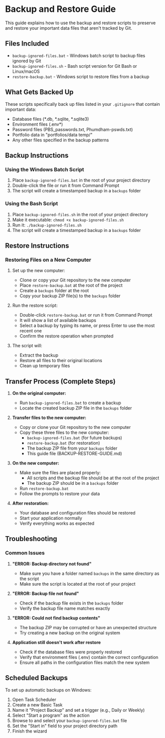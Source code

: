 # Backup and Restore Guide

This guide explains how to use the backup and restore scripts to preserve and restore your important data files that aren't tracked by Git.

## Files Included

- `backup-ignored-files.bat` - Windows batch script to backup files ignored by Git
- `backup-ignored-files.sh` - Bash script version for Git Bash or Linux/macOS
- `restore-backup.bat` - Windows script to restore files from a backup

## What Gets Backed Up

These scripts specifically back up files listed in your `.gitignore` that contain important data:

- Database files (*.db, *.sqlite, *.sqlite3)
- Environment files (.env*)
- Password files (PBS_passwords.txt, Phumdham-pswds.txt)
- Portfolio data in "portfolios/data temp/"
- Any other files specified in the backup patterns

## Backup Instructions

### Using the Windows Batch Script

1. Place `backup-ignored-files.bat` in the root of your project directory
2. Double-click the file or run it from Command Prompt
3. The script will create a timestamped backup in a `backups` folder

### Using the Bash Script

1. Place `backup-ignored-files.sh` in the root of your project directory
2. Make it executable: `chmod +x backup-ignored-files.sh`
3. Run it: `./backup-ignored-files.sh`
4. The script will create a timestamped backup in a `backups` folder

## Restore Instructions

### Restoring Files on a New Computer

1. Set up the new computer:
   - Clone or copy your Git repository to the new computer
   - Place `restore-backup.bat` at the root of the project
   - Create a `backups` folder at the root
   - Copy your backup ZIP file(s) to the `backups` folder

2. Run the restore script:
   - Double-click `restore-backup.bat` or run it from Command Prompt
   - It will show a list of available backups
   - Select a backup by typing its name, or press Enter to use the most recent one
   - Confirm the restore operation when prompted

3. The script will:
   - Extract the backup
   - Restore all files to their original locations
   - Clean up temporary files

## Transfer Process (Complete Steps)

1. **On the original computer:**
   - Run `backup-ignored-files.bat` to create a backup
   - Locate the created backup ZIP file in the `backups` folder

2. **Transfer files to the new computer:**
   - Copy or clone your Git repository to the new computer
   - Copy these three files to the new computer:
     - `backup-ignored-files.bat` (for future backups)
     - `restore-backup.bat` (for restoration)
     - The backup ZIP file from your `backups` folder
     - This guide file (BACKUP-RESTORE-GUIDE.md)

3. **On the new computer:**
   - Make sure the files are placed properly:
     - All scripts and the backup file should be at the root of the project
     - The backup ZIP should be in a `backups` folder
   - Run `restore-backup.bat`
   - Follow the prompts to restore your data

4. **After restoration:**
   - Your database and configuration files should be restored
   - Start your application normally
   - Verify everything works as expected

## Troubleshooting

### Common Issues

1. **"ERROR: Backup directory not found"**
   - Make sure you have a folder named `backups` in the same directory as the script
   - Make sure the script is located at the root of your project

2. **"ERROR: Backup file not found"**
   - Check if the backup file exists in the `backups` folder
   - Verify the backup file name matches exactly

3. **"ERROR: Could not find backup contents"**
   - The backup ZIP may be corrupted or have an unexpected structure
   - Try creating a new backup on the original system

4. **Application still doesn't work after restore**
   - Check if the database files were properly restored
   - Verify that environment files (.env) contain the correct configuration
   - Ensure all paths in the configuration files match the new system

## Scheduled Backups

To set up automatic backups on Windows:

1. Open Task Scheduler
2. Create a new Basic Task
3. Name it "Project Backup" and set a trigger (e.g., Daily or Weekly)
4. Select "Start a program" as the action
5. Browse to and select your `backup-ignored-files.bat` file
6. Set the "Start in" field to your project directory path
7. Finish the wizard 